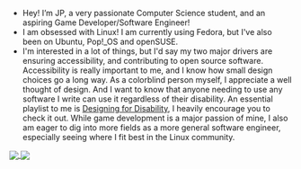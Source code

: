 - Hey! I’m JP, a very passionate Computer Science student, and an aspiring Game Developer/Software Engineer!
- I am obsessed with Linux! I am currently using Fedora, but I've also been on Ubuntu, Pop!\_OS and openSUSE.
- I'm interested in a lot of things, but I'd say my two major drivers are ensuring accessibility, and contributing to open source software.  Accessibility is really important to me, and I know how small design choices go a long way. As a colorblind person myself, I appreciate a well thought of design. And I want to know that anyone needing to use any software I write can use it regardless of their disability. An essential playlist to me is [Designing for Disability](https://youtube.com/playlist?list=PLc38fcMFcV_vvWOhMDriBlVocTZ8mKQzR), I heavily encourage you to check it out. 
While game development is a major passion of mine, I also am eager to dig into more fields as a more general software engineer, especially seeing where I fit best in the Linux community.

<a href="https://github.com/anuraghazra/github-readme-stats">
  <img align="center" src="https://github-readme-stats.vercel.app/api?username=jpkhawam&show_icons=true&count_private=true&bg_color=00000000&text_color=3e73af&hide_border=true&hide_rank=true" />
</a>
<a href="https://github.com/anuraghazra/github-readme-stats">
  <img align="center" src="https://github-readme-stats.vercel.app/api/top-langs/?username=jpkhawam&langs_count=10&layout=compact&bg_color=00000000&text_color=3e73af&hide_border=true" />
</a>
